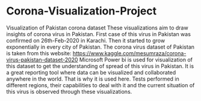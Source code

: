 # Corona-Visualization-Project
Visualization of Pakistan corona dataset
These visualizations aim to draw insights of corona virus in Pakistan. 
First case of this virus in Pakistan was confirmed on 26th-Feb-2020 in Karachi. 
Then it started to grow exponentially in every city of Pakistan.
The corona virus dataset of Pakistan is taken from this website:
https://www.kaggle.com/mesumraza/corona-virus-pakistan-dataset-2020
Microsoft Power bi is used for visualization of this dataset to get the understanding of spread of this virus in Pakistan. 
It is a great reporting tool where data can be visualized and collaborated anywhere in the world. That is why it is used here.
Tests performed in different regions, their capabilities to deal with it and the current situation of this virus is observed through these visualizations.

